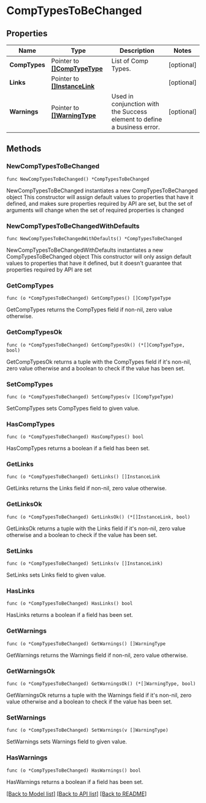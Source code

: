 # CompTypesToBeChanged

## Properties

Name | Type | Description | Notes
------------ | ------------- | ------------- | -------------
**CompTypes** | Pointer to [**[]CompTypeType**](CompTypeType.md) | List of Comp Types. | [optional] 
**Links** | Pointer to [**[]InstanceLink**](InstanceLink.md) |  | [optional] 
**Warnings** | Pointer to [**[]WarningType**](WarningType.md) | Used in conjunction with the Success element to define a business error. | [optional] 

## Methods

### NewCompTypesToBeChanged

`func NewCompTypesToBeChanged() *CompTypesToBeChanged`

NewCompTypesToBeChanged instantiates a new CompTypesToBeChanged object
This constructor will assign default values to properties that have it defined,
and makes sure properties required by API are set, but the set of arguments
will change when the set of required properties is changed

### NewCompTypesToBeChangedWithDefaults

`func NewCompTypesToBeChangedWithDefaults() *CompTypesToBeChanged`

NewCompTypesToBeChangedWithDefaults instantiates a new CompTypesToBeChanged object
This constructor will only assign default values to properties that have it defined,
but it doesn't guarantee that properties required by API are set

### GetCompTypes

`func (o *CompTypesToBeChanged) GetCompTypes() []CompTypeType`

GetCompTypes returns the CompTypes field if non-nil, zero value otherwise.

### GetCompTypesOk

`func (o *CompTypesToBeChanged) GetCompTypesOk() (*[]CompTypeType, bool)`

GetCompTypesOk returns a tuple with the CompTypes field if it's non-nil, zero value otherwise
and a boolean to check if the value has been set.

### SetCompTypes

`func (o *CompTypesToBeChanged) SetCompTypes(v []CompTypeType)`

SetCompTypes sets CompTypes field to given value.

### HasCompTypes

`func (o *CompTypesToBeChanged) HasCompTypes() bool`

HasCompTypes returns a boolean if a field has been set.

### GetLinks

`func (o *CompTypesToBeChanged) GetLinks() []InstanceLink`

GetLinks returns the Links field if non-nil, zero value otherwise.

### GetLinksOk

`func (o *CompTypesToBeChanged) GetLinksOk() (*[]InstanceLink, bool)`

GetLinksOk returns a tuple with the Links field if it's non-nil, zero value otherwise
and a boolean to check if the value has been set.

### SetLinks

`func (o *CompTypesToBeChanged) SetLinks(v []InstanceLink)`

SetLinks sets Links field to given value.

### HasLinks

`func (o *CompTypesToBeChanged) HasLinks() bool`

HasLinks returns a boolean if a field has been set.

### GetWarnings

`func (o *CompTypesToBeChanged) GetWarnings() []WarningType`

GetWarnings returns the Warnings field if non-nil, zero value otherwise.

### GetWarningsOk

`func (o *CompTypesToBeChanged) GetWarningsOk() (*[]WarningType, bool)`

GetWarningsOk returns a tuple with the Warnings field if it's non-nil, zero value otherwise
and a boolean to check if the value has been set.

### SetWarnings

`func (o *CompTypesToBeChanged) SetWarnings(v []WarningType)`

SetWarnings sets Warnings field to given value.

### HasWarnings

`func (o *CompTypesToBeChanged) HasWarnings() bool`

HasWarnings returns a boolean if a field has been set.


[[Back to Model list]](../README.md#documentation-for-models) [[Back to API list]](../README.md#documentation-for-api-endpoints) [[Back to README]](../README.md)


